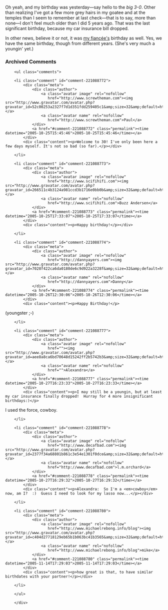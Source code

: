 Oh yeah, and my birthday was yesterday—say hello to the *big 3-0*.  Other than realizing I've got a few more grey hairs in my goatee and at the temples than I seem to remember at last check—that is to say, more than none—I don't feel much older than I did 5 years ago.  That was the last significant birthday, because my car insurance bill dropped.

In other news, believe it or not, it was [my fiancée's][fian] birthday as well.  Yes, we have the same birthday, though from different years.  (She's very much a youngin' yet.)

[fian]: http://www.livejournal.com/users/missadroit/

<!-- tags: birthdays thegirl -->

<div id="comments" class="comments archived-comments">
            <h3>Archived Comments</h3>
            
        <ul class="comments">
            
        <li class="comment" id="comment-221088772">
            <div class="meta">
                <div class="author">
                    <a class="avatar image" rel="nofollow" 
                       href="http://www.screwtheman.com"><img src="http://www.gravatar.com/avatar.php?gravatar_id=52c00253a2327f7d1d351fdd259405c1&amp;size=32&amp;default=http://mediacdn.disqus.com/1320279820/images/noavatar32.png"/></a>
                    <a class="avatar name" rel="nofollow" 
                       href="http://www.screwtheman.com">Paul</a>
                </div>
                <a href="#comment-221088772" class="permalink"><time datetime="2005-10-25T15:45:46">2005-10-25T15:45:46</time></a>
            </div>
            <div class="content"><p>Welcome to 30! I've only been here a few days myself. It's not so bad (so far).</p></div>
            
        </li>
    
        <li class="comment" id="comment-221088773">
            <div class="meta">
                <div class="author">
                    <a class="avatar image" rel="nofollow" 
                       href="http://www.scifihifi.com"><img src="http://www.gravatar.com/avatar.php?gravatar_id=266511c4b3124a981ccd3b1716e0bb0b&amp;size=32&amp;default=http://mediacdn.disqus.com/1320279820/images/noavatar32.png"/></a>
                    <a class="avatar name" rel="nofollow" 
                       href="http://www.scifihifi.com">Buzz Andersen</a>
                </div>
                <a href="#comment-221088773" class="permalink"><time datetime="2005-10-25T17:33:07">2005-10-25T17:33:07</time></a>
            </div>
            <div class="content"><p>Happy birthday!</p></div>
            
        </li>
    
        <li class="comment" id="comment-221088774">
            <div class="meta">
                <div class="author">
                    <a class="avatar image" rel="nofollow" 
                       href="http://dannyayers.com"><img src="http://www.gravatar.com/avatar.php?gravatar_id=7028f422ca6da0180de6c9d922a3228f&amp;size=32&amp;default=http://mediacdn.disqus.com/1320279820/images/noavatar32.png"/></a>
                    <a class="avatar name" rel="nofollow" 
                       href="http://dannyayers.com">Danny</a>
                </div>
                <a href="#comment-221088774" class="permalink"><time datetime="2005-10-26T12:30:06">2005-10-26T12:30:06</time></a>
            </div>
            <div class="content"><p>Happy Birthday!</p>

<p>(youngster ;-)</p></div>
            
        </li>
    
        <li class="comment" id="comment-221088777">
            <div class="meta">
                <div class="author">
                    <a class="avatar image" rel="nofollow" 
                       href=""><img src="http://www.gravatar.com/avatar.php?gravatar_id=aee8a8ca6bd70648d15242ff2b5742b3&amp;size=32&amp;default=http://mediacdn.disqus.com/1320279820/images/noavatar32.png"/></a>
                    <a class="avatar name" rel="nofollow" 
                       href="">Alexandra</a>
                </div>
                <a href="#comment-221088777" class="permalink"><time datetime="2005-10-27T16:23:33">2005-10-27T16:23:33</time></a>
            </div>
            <div class="content"><p>I may still be a youngin, but at least my car insurance finally dropped!  Hurray for 4 more insignificant birthdays:)</p>

<p>I used the force, cowboy.</p></div>
            
        </li>
    
        <li class="comment" id="comment-221088778">
            <div class="meta">
                <div class="author">
                    <a class="avatar image" rel="nofollow" 
                       href="http://www.decafbad.com"><img src="http://www.gravatar.com/avatar.php?gravatar_id=2377f34a68801b861c3e54e1301f0dce&amp;size=32&amp;default=http://mediacdn.disqus.com/1320279820/images/noavatar32.png"/></a>
                    <a class="avatar name" rel="nofollow" 
                       href="http://www.decafbad.com">l.m.orchard</a>
                </div>
                <a href="#comment-221088778" class="permalink"><time datetime="2005-10-27T16:29:32">2005-10-27T16:29:32</time></a>
            </div>
            <div class="content"><p>Alexandra:  So I'm a <em>cowboy</em> now, am I?  :)  Guess I need to look for my lasso now...</p></div>
            
        </li>
    
        <li class="comment" id="comment-221088780">
            <div class="meta">
                <div class="author">
                    <a class="avatar image" rel="nofollow" 
                       href="http://www.michaelrebong.info/blog"><img src="http://www.gravatar.com/avatar.php?gravatar_id=c404d27718129eb65b1b063bc41b3565&amp;size=32&amp;default=http://mediacdn.disqus.com/1320279820/images/noavatar32.png"/></a>
                    <a class="avatar name" rel="nofollow" 
                       href="http://www.michaelrebong.info/blog">mike</a>
                </div>
                <a href="#comment-221088780" class="permalink"><time datetime="2005-11-14T17:29:03">2005-11-14T17:29:03</time></a>
            </div>
            <div class="content"><p>how great is that, to have similar birthdates with your partner!</p></div>
            
        </li>
    
        </ul>
    
        </div>
    